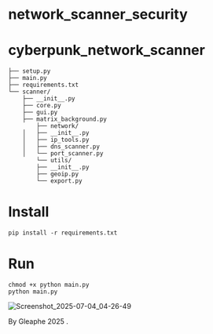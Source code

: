# network_scanner_security 

# cyberpunk_network_scanner
    
    ├── setup.py
    ├── main.py
    ├── requirements.txt
    └── scanner/
        ├── __init__.py
        ├── core.py
        ├── gui.py
        ├── matrix_background.py
            ├── network/
        │   ├── __init__.py
        │   ├── ip_tools.py
        │   ├── dns_scanner.py
        │   └── port_scanner.py
            └── utils/
            ├── __init__.py
            ├── geoip.py
            └── export.py

# Install

    pip install -r requirements.txt

# Run 

    chmod +x python main.py
    python main.py

![Screenshot_2025-07-04_04-26-49](https://github.com/user-attachments/assets/7ff57258-c617-485d-b830-9664d3d2e297)

By Gleaphe 2025 .

